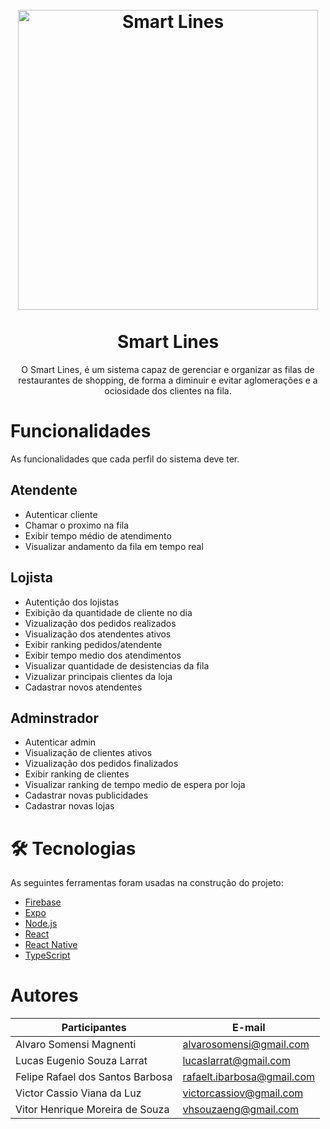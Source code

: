 <h1 align="center">
<br>
  <img src="https://user-images.githubusercontent.com/50224013/114957785-1f92be80-9e38-11eb-9bd5-6b019626f252.jpeg" alt="Smart Lines" width="480">
<br>
<br>
Smart Lines
</h1>

<p align="center">O Smart Lines, é um sistema capaz de gerenciar e organizar as filas de restaurantes de shopping, de forma a diminuir e evitar aglomerações e a ociosidade dos clientes na fila. </p>

<h1 >Funcionalidades</h1>
<p> As funcionalidades que cada perfil do sistema deve ter.</p>

<h2 >Atendente</h2>
<ul>
<li>Autenticar cliente</li>
<li>Chamar o proximo na fila</li>
<li>Exibir tempo médio de atendimento</li>
<li>Visualizar andamento da fila em tempo real</li>
</ul>
<p></p>
<h2 >Lojista</h2>
<ul>
<li>Autentição dos lojistas</li>
<li>Exibição da quantidade de cliente no dia</li>
<li>Vizualização dos pedidos realizados</li>
<li>Visualização dos atendentes ativos</li>
<li>Exibir ranking pedidos/atendente</li>
<li>Exibir tempo medio dos atendimentos</li>
<li>Visualizar quantidade de desistencias da fila</li>
<li>Vizualizar principais clientes da loja</li>
<li>Cadastrar novos atendentes</li>
</ul>
<p></p>
<h2 >Adminstrador</h2>
<ul>
<li>Autenticar admin</li>
<li>Visualização de clientes ativos</li>
<li>Vizualização dos pedidos finalizados</li>
<li>Exibir ranking de clientes</li>
<li>Visualizar ranking de tempo medio de espera por loja</li>
<li>Cadastrar novas publicidades</li>
<li>Cadastrar novas lojas</li>
</ul>
<p></p>
 
<h1>🛠 Tecnologias</h1>
<p></p>
As seguintes ferramentas foram usadas na construção do projeto:

- [Firebase](https://firebase.google.com/?hl=pt-br)
- [Expo](https://expo.io/)
- [Node.js](https://nodejs.org/en/)
- [React](https://pt-br.reactjs.org/)
- [React Native](https://reactnative.dev/)
- [TypeScript](https://www.typescriptlang.org/)

<h1 >Autores</h1>
<p></p>
<table>
<thead>
<tr>
<th>Participantes</th>
<th>E-mail</th>
</tr>
</thead>
<tbody>
<tr>
<td>Alvaro Somensi Magnenti</td>
<td><a href="mailto:alvarosomensi@gmail.com">alvarosomensi@gmail.com</a></td>
</tr>
<tr>
<td>Lucas Eugenio Souza Larrat</td>
<td><a href="mailto:lucaslarrat@gmail.com">lucaslarrat@gmail.com</a></td>
</tr>
<tr>
<td>Felipe Rafael dos Santos Barbosa</td>
<td><a href="mailto:rafaelt.ibarbosa@gmail.com">rafaelt.ibarbosa@gmail.com</a></td>
</tr>
<tr>
<td>Victor Cassio Viana da Luz</td>
<td><a href="mailto:victorcassiov@gmail.com">victorcassiov@gmail.com</a></td>
</tr>
<tr>
<td>Vitor Henrique Moreira de Souza</td>
<td><a href="mailto:vhsouzaeng@gmail.com">vhsouzaeng@gmail.com</a></td>
</tr>
</tbody>
</table>
